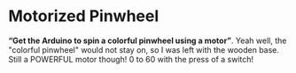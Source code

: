 # Motorized Pinwheel
**“Get the Arduino to spin a colorful pinwheel using a motor”**. Yeah well, the "colorful pinwheel" would not stay on, so I was left with the wooden base. Still a POWERFUL motor though! 0 to 60 with the press of a switch!
